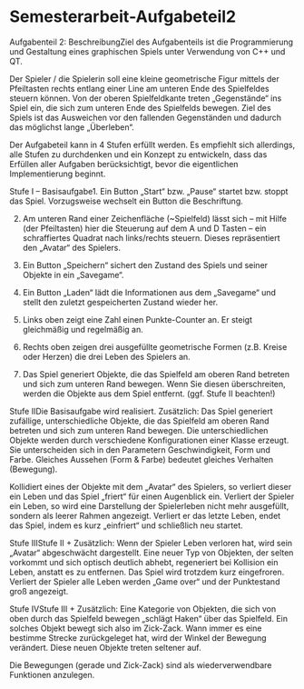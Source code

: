 # Semesterarbeit-Aufgabeteil2
Aufgabenteil 2: BeschreibungZiel des Aufgabenteils ist die Programmierung und Gestaltung eines graphischen Spiels unter Verwendung von C++ und QT. 

Der Spieler / die Spielerin soll eine kleine geometrische Figur mittels der Pfeiltasten rechts entlang einer Line am unteren Ende des Spielfeldes steuern können. Von der oberen Spielfeldkante treten „Gegenstände“ ins Spiel ein, die sich zum unteren Ende des Spielfelds bewegen. Ziel des Spiels ist das Ausweichen vor den fallenden Gegenständen und dadurch das möglichst lange „Überleben“. 

Der Aufgabeteil kann in 4 Stufen erfüllt werden. Es empfiehlt sich allerdings, alle Stufen zu durchdenken und ein Konzept zu entwickeln, dass das Erfüllen aller Aufgaben berücksichtigt, bevor die eigentlichen Implementierung beginnt. 

Stufe I – Basisaufgabe1. Ein Button „Start“ bzw. „Pause“ startet bzw. stoppt das Spiel. Vorzugsweise wechselt ein Button die Beschriftung. 

2. Am unteren Rand einer Zeichenfläche (~Spielfeld) lässt sich – mit Hilfe (der Pfeiltasten) hier die Steuerung auf dem A und D Tasten – ein schraffiertes Quadrat nach links/rechts steuern. Dieses repräsentiert den „Avatar“ des Spielers.

3. Ein Button „Speichern“ sichert den Zustand des Spiels und seiner Objekte in ein „Savegame“.

4. Ein Button „Laden“ lädt die Informationen aus dem „Savegame“ und stellt den zuletzt gespeicherten Zustand wieder her. 

5. Links oben zeigt eine Zahl einen Punkte-Counter an. Er steigt gleichmäßig und regelmäßig an.

6. Rechts oben zeigen drei ausgefüllte geometrische Formen (z.B. Kreise oder Herzen) die drei Leben des Spielers an.

7. Das Spiel generiert Objekte, die das Spielfeld am oberen Rand betreten und sich zum unteren Rand bewegen. Wenn Sie diesen überschreiten, werden die Objekte aus dem Spiel entfernt. (ggf. Stufe II beachten!)

Stufe IIDie Basisaufgabe wird realisiert. Zusätzlich: Das Spiel generiert zufällige, unterschiedliche Objekte, die das Spielfeld am oberen Rand betreten und sich zum unteren Rand bewegen. Die unterschiedlichen Objekte werden durch verschiedene Konfigurationen einer Klasse erzeugt. Sie unterscheiden sich in den Parametern Geschwindigkeit, Form und Farbe. Gleiches Aussehen (Form & Farbe) bedeutet gleiches Verhalten (Bewegung).

Kollidiert eines der Objekte mit dem „Avatar“ des Spielers, so verliert dieser ein Leben und das Spiel „friert“ für einen Augenblick ein. Verliert der Spieler ein Leben, so wird eine Darstellung der Spielerleben nicht mehr ausgefüllt, sondern als leerer Rahmen angezeigt. Verliert er das letzte Leben, endet das Spiel, indem es kurz „einfriert“ und schließlich neu startet. 

Stufe IIIStufe II + Zusätzlich: Wenn der Spieler Leben verloren hat, wird sein „Avatar“ abgeschwächt dargestellt. Eine neuer Typ von Objekten, der selten vorkommt und sich optisch deutlich abhebt, regeneriert bei Kollision ein Leben, anstatt es zu entfernen. Das Spiel wird trotzdem kurz eingefroren. Verliert der Spieler alle Leben werden „Game over“ und der Punktestand groß angezeigt.

Stufe IVStufe III + Zusätzlich: Eine Kategorie von Objekten, die sich von oben durch das Spielfeld bewegen „schlägt Haken“ über das Spielfeld. Ein solches Objekt bewegt sich also im Zick-Zack. Wann immer es eine bestimme Strecke zurückgeleget hat, wird der Winkel der Bewegung verändert. Diese neuen Objekte treten seltener auf.

Die Bewegungen (gerade und Zick-Zack) sind als wiederverwendbare Funktionen anzulegen.
